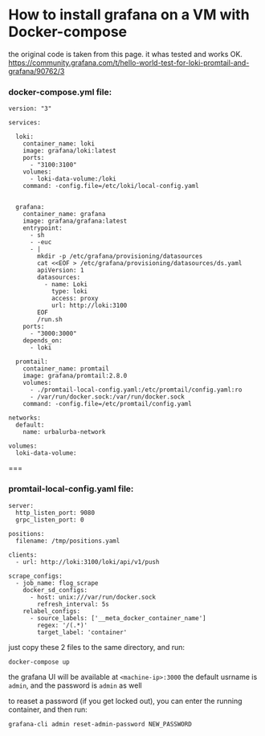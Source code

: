 # How to install grafana on a VM with Docker-compose
the original code is taken from this page. it whas tested and works OK.
https://community.grafana.com/t/hello-world-test-for-loki-promtail-and-grafana/90762/3
### docker-compose.yml file:

```
version: "3"

services:
  
  loki:
    container_name: loki
    image: grafana/loki:latest
    ports:
      - "3100:3100"
    volumes:
      - loki-data-volume:/loki
    command: -config.file=/etc/loki/local-config.yaml


  grafana:
    container_name: grafana
    image: grafana/grafana:latest
    entrypoint:
      - sh
      - -euc
      - |
        mkdir -p /etc/grafana/provisioning/datasources
        cat <<EOF > /etc/grafana/provisioning/datasources/ds.yaml
        apiVersion: 1
        datasources:
          - name: Loki
            type: loki
            access: proxy
            url: http://loki:3100
        EOF
        /run.sh
    ports:
      - "3000:3000"
    depends_on:
      - loki

  promtail:
    container_name: promtail
    image: grafana/promtail:2.8.0
    volumes:
      - ./promtail-local-config.yaml:/etc/promtail/config.yaml:ro
      - /var/run/docker.sock:/var/run/docker.sock
    command: -config.file=/etc/promtail/config.yaml

networks:
  default:
    name: urbalurba-network

volumes:
  loki-data-volume:
```

===

### promtail-local-config.yaml file:
```
server:
  http_listen_port: 9080
  grpc_listen_port: 0

positions:
  filename: /tmp/positions.yaml

clients:
  - url: http://loki:3100/loki/api/v1/push

scrape_configs:
  - job_name: flog_scrape 
    docker_sd_configs:
      - host: unix:///var/run/docker.sock
        refresh_interval: 5s
    relabel_configs:
      - source_labels: ['__meta_docker_container_name']
        regex: '/(.*)'
        target_label: 'container'
```

just copy these 2 files to the same directory, and run:
```
docker-compose up
```

the grafana UI will be available at `<machine-ip>:3000`
the default usrname is `admin`, and the password is `admin` as well

to reaset a password (if you get locked out), you can enter the running container, and then run:
```
grafana-cli admin reset-admin-password NEW_PASSWORD
```
